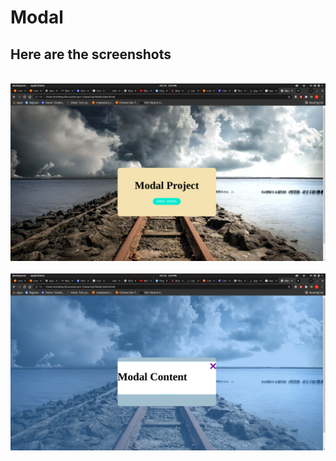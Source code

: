 # Modal

## Here are the screenshots 

<br>

<img src="./images/ss1.png">

<br>

<br>

<img src="./images/ss2.png">

<br>
